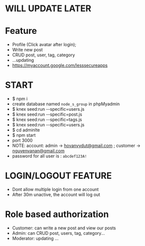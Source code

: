 # WILL UPDATE LATER

# Feature

-   Profile (Click avatar after login);
-   Write new post
-   CRUD post, user, tag, category
-   ...updating
-   https://myaccount.google.com/lesssecureapps

# START

-   \$ npm i
-   create database named `node_s_group` in phpMyadmin
-   \$ knex seed:run --specific=users.js
-   \$ knex seed:run --specific=post.js
-   \$ knex seed:run --specific=tags.js
-   \$ knex seed:run --specific=users.js
-   \$ cd adminlte
-   \$ npm start
-   port 3000
-   NOTE: account: admin -> hovanvydut@gmail.com ; customer -> nguyenvanan@gmail.com
-   password for all user is : `abcdef123A!`

# LOGIN/LOGOUT FEATURE

-   Dont allow multiple login from one account
-   After 30m unactive, the account will log out

# Role based authorization

-   Customer: can write a new post and view our posts
-   Admin: can CRUD post, users, tag, category...
-   Moderator: updating ...
